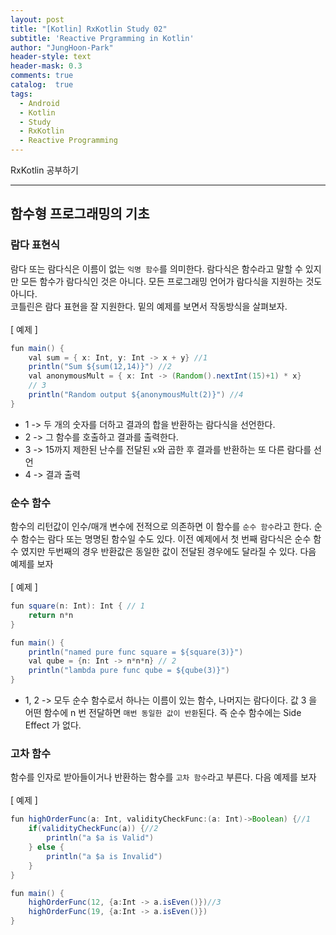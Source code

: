 ```yaml
---
layout: post
title: "[Kotlin] RxKotlin Study 02"
subtitle: 'Reactive Prgramming in Kotlin'
author: "JungHoon-Park"
header-style: text
header-mask: 0.3
comments: true
catalog:  true
tags:
  - Android
  - Kotlin
  - Study
  - RxKotlin
  - Reactive Programming
---
```


RxKotlin 공부하기

---

## 함수형 프로그래밍의 기초

### 람다 표현식
람다 또는 람다식은 이름이 없는 `익명 함수`를 의미한다. 람다식은 함수라고 말할 수 있지만 모든 함수가 람다식인 것은 아니다.
모든 프로그래밍 언어가 람다식을 지원하는 것도 아니다.<br/>
코틀린은 람다 표현을 잘 지원한다. 밑의 예제를 보면서 작동방식을 살펴보자.<br/><br/>
[ 예제 ]
~~~java
fun main() {
    val sum = { x: Int, y: Int -> x + y} //1
    println("Sum ${sum(12,14)}") //2
    val anonymousMult = { x: Int -> (Random().nextInt(15)+1) * x}
    // 3
    println("Random output ${anonymousMult(2)}") //4
}
~~~
- 1 -> 두 개의 숫자를 더하고 결과의 합을 반환하는 람다식을 선언한다.
- 2 -> 그 함수를 호출하고 결과를 출력한다.
- 3 -> 15까지 제한된 난수를 전달된 `x`와 곱한 후 결과를 반환하는 또 다른 람다를 선언
- 4 -> 결과 출력

### 순수 함수
함수의 리턴값이 인수/매개 변수에 전적으로 의존하면 이 함수를 `순수 함수`라고 한다. 순수 함수는 람다 또는 명명된 함수일 수도 있다. 이전 예제에서 첫 번째 람다식은 순수 함수 였지만 두번째의 경우 반환값은 동일한 값이 전달된 경우에도 달라질 수 있다.
다음 예제를 보자<br/><br/>
[ 예제 ]
~~~java
fun square(n: Int): Int { // 1
    return n*n
}

fun main() {
    println("named pure func square = ${square(3)}")
    val qube = {n: Int -> n*n*n} // 2
    println("lambda pure func qube = ${qube(3)}")
}
~~~
- 1, 2 -> 모두 순수 함수로서 하나는 이름이 있는 함수, 나머지는 람다이다. 값 3 을 어떤 함수에 n 번 전달하면 `매번 동일한 값이 반환`된다. 즉 순수 함수에는 Side Effect 가 없다.

### 고차 함수
함수를 인자로 받아들이거나 반환하는 함수를 `고차 함수`라고 부른다. 다음 예제를 보자<br/><br/>
[ 예제 ]
~~~java
fun highOrderFunc(a: Int, validityCheckFunc:(a: Int)->Boolean) {//1
    if(validityCheckFunc(a)) {//2
        println("a $a is Valid")
    } else {
        println("a $a is Invalid")
    }
}

fun main() {
    highOrderFunc(12, {a:Int -> a.isEven()})//3
    highOrderFunc(19, {a:Int -> a.isEven()})
}
~~~

